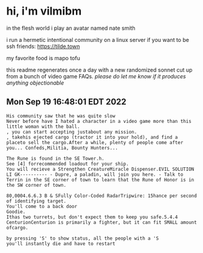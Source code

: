 # hi, i'm vilmibm

in the flesh world i play an avatar named nate smith

i run a hermetic intentional community on a linux server if you want to be ssh friends: https://tilde.town

my favorite food is mapo tofu

this readme regenerates once a day with a new randomized sonnet cut up from a bunch of video game FAQs.
_please do let me know if it produces anything objectionable_

## Mon Sep 19 16:48:01 EDT 2022

    His community saw that he was quite slow
    Never before have I hated a character in a video game more than this little woman with the ball.
    , you can start accepting justabout any mission.
    , takehis ejected cargo (tractor it into your hold), and find a placeto sell the cargo.After a while, plenty of people come after you... Confeds,Militia, Bounty Hunters...
    
    The Rune is found in the SE Tower.h.
    See [4] forrecommended loadout for your ship.
    You will recieve a Strengthen CreatureMiracle Dispenser.EVIL SOLUTION
    LI GK---------- - Dupre, a paladin, will join you here. - Talk to Terrin in the SE corner of town to learn that the Rune of Honor is in the SW corner of town.
    
    80,0004.6.6.3 B & SFully Color-Coded RadarTripwire: 15 hance per second of identifying target.
    You'll come to a back door
    Goodie.
    Ithas two turrets, but don't expect them to keep you safe.5.4.4 CenturionCenturion is primarily a fighter, but it can fit SMALL amount ofcargo.
    
    by pressing 'S' to show status, all the people with a 'S
    you'll instantly die and have to restart

